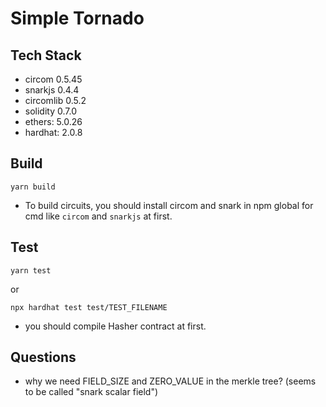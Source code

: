 # Simple Tornado

## Tech Stack
- circom 0.5.45
- snarkjs 0.4.4
- circomlib 0.5.2
- solidity 0.7.0
- ethers: 5.0.26
- hardhat: 2.0.8

## Build
```
yarn build
```
- To build circuits, you should install circom and snark in npm global for cmd like `circom` and `snarkjs` at first.

## Test
```
yarn test
```
or
```
npx hardhat test test/TEST_FILENAME
```
- you should compile Hasher contract at first.


## Questions
- why we need FIELD_SIZE and ZERO_VALUE in the merkle tree? (seems to be called "snark scalar field")